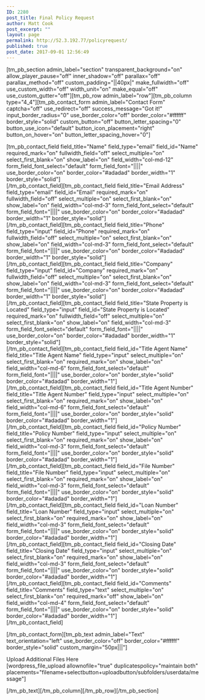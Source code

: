```yaml
---
ID: 2280
post_title: Final Policy Request
author: Matt Cook
post_excerpt: ""
layout: page
permalink: http://52.3.192.77/policyrequest/
published: true
post_date: 2017-09-01 12:56:49
---
```

[tm_pb_section admin_label="section" transparent_background="on" allow_player_pause="off" inner_shadow="off" parallax="off" parallax_method="off" custom_padding="||40px|" make_fullwidth="off" use_custom_width="off" width_unit="on" make_equal="off" use_custom_gutter="off"][tm_pb_row admin_label="row"][tm_pb_column type="4_4"][tm_pb_contact_form admin_label="Contact Form" captcha="off" use_redirect="off" success_message="Got it!" input_border_radius="0" use_border_color="off" border_color="#ffffff" border_style="solid" custom_button="off" button_letter_spacing="0" button_use_icon="default" button_icon_placement="right" button_on_hover="on" button_letter_spacing_hover="0"]

<p>
[tm_pb_contact_field field_title="Name" field_type="email" field_id="Name" required_mark="on" fullwidth_field="off" select_multiple="on" select_first_blank="on" show_label="on" field_width="col-md-12" form_field_font_select="default" form_field_font="||||" use_border_color="on" border_color="#adadad" border_width="1" border_style="solid"]<br />[/tm_pb_contact_field][tm_pb_contact_field field_title="Email Address" field_type="email" field_id="Email" required_mark="on" fullwidth_field="off" select_multiple="on" select_first_blank="on" show_label="on" field_width="col-md-3" form_field_font_select="default" form_field_font="||||" use_border_color="on" border_color="#adadad" border_width="1" border_style="solid"]<br />[/tm_pb_contact_field][tm_pb_contact_field field_title="Phone" field_type="input" field_id="Phone" required_mark="on" fullwidth_field="off" select_multiple="on" select_first_blank="on" show_label="on" field_width="col-md-3" form_field_font_select="default" form_field_font="||||" use_border_color="on" border_color="#adadad" border_width="1" border_style="solid"]<br />[/tm_pb_contact_field][tm_pb_contact_field field_title="Company" field_type="input" field_id="Company" required_mark="on" fullwidth_field="off" select_multiple="on" select_first_blank="on" show_label="on" field_width="col-md-3" form_field_font_select="default" form_field_font="||||" use_border_color="on" border_color="#adadad" border_width="1" border_style="solid"]<br />[/tm_pb_contact_field][tm_pb_contact_field field_title="State Property is Located" field_type="input" field_id="State Property is Located" required_mark="on" fullwidth_field="off" select_multiple="on" select_first_blank="on" show_label="on" field_width="col-md-3" form_field_font_select="default" form_field_font="||||" use_border_color="on" border_color="#adadad" border_width="1" border_style="solid"]<br />[/tm_pb_contact_field][tm_pb_contact_field field_id="Title Agent Name" field_title="Title Agent Name" field_type="input" select_multiple="on" select_first_blank="on" required_mark="on" show_label="on" field_width="col-md-6" form_field_font_select="default" form_field_font="||||" use_border_color="on" border_style="solid" border_color="#adadad" border_width="1"]<br />[/tm_pb_contact_field][tm_pb_contact_field field_id="Title Agent Number" field_title="Title Agent Number" field_type="input" select_multiple="on" select_first_blank="on" required_mark="on" show_label="on" field_width="col-md-6" form_field_font_select="default" form_field_font="||||" use_border_color="on" border_style="solid" border_color="#adadad" border_width="1"]<br />[/tm_pb_contact_field][tm_pb_contact_field field_id="Policy Number" field_title="Policy Number" field_type="input" select_multiple="on" select_first_blank="on" required_mark="on" show_label="on" field_width="col-md-3" form_field_font_select="default" form_field_font="||||" use_border_color="on" border_style="solid" border_color="#adadad" border_width="1"]<br />[/tm_pb_contact_field][tm_pb_contact_field field_id="File Number" field_title="File Number" field_type="input" select_multiple="on" select_first_blank="on" required_mark="on" show_label="on" field_width="col-md-3" form_field_font_select="default" form_field_font="||||" use_border_color="on" border_style="solid" border_color="#adadad" border_width="1"]<br />[/tm_pb_contact_field][tm_pb_contact_field field_id="Loan Number" field_title="Loan Number" field_type="input" select_multiple="on" select_first_blank="on" required_mark="on" show_label="on" field_width="col-md-3" form_field_font_select="default" form_field_font="||||" use_border_color="on" border_style="solid" border_color="#adadad" border_width="1"]<br />[/tm_pb_contact_field][tm_pb_contact_field field_id="Closing Date" field_title="Closing Date" field_type="input" select_multiple="on" select_first_blank="on" required_mark="on" show_label="on" field_width="col-md-3" form_field_font_select="default" form_field_font="||||" use_border_color="on" border_style="solid" border_color="#adadad" border_width="1"]<br />[/tm_pb_contact_field][tm_pb_contact_field field_id="Comments" field_title="Comments" field_type="text" select_multiple="on" select_first_blank="on" required_mark="off" show_label="on" field_width="col-md-4" form_field_font_select="default" form_field_font="||||" use_border_color="on" border_style="solid" border_color="#adadad" border_width="1"]<br />[/tm_pb_contact_field]</p>

[/tm_pb_contact_form][tm_pb_text admin_label="Text" text_orientation="left" use_border_color="off" border_color="#ffffff" border_style="solid" custom_margin="50px|||"]

<p>
Upload Additional Files Here<br>
[wordpress_file_upload allownofile="true" duplicatespolicy="maintain both" placements="filename+selectbutton+uploadbutton/subfolders/userdata/message"]</p>

[/tm_pb_text][/tm_pb_column][/tm_pb_row][/tm_pb_section]
